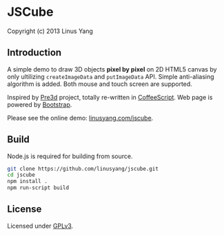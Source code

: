 JSCube
=====
Copyright (c) 2013 Linus Yang


Introduction
-----
A simple demo to draw 3D objects __pixel by pixel__ on 2D HTML5 canvas by only ultilizing `createImageData` and `putImageData` API. Simple anti-aliasing algorithm is added. Both mouse and touch screen are supported.

Inspired by [Pre3d](https://github.com/deanm/pre3d) project, totally re-written in [CoffeeScript](http://coffeescript.org/). Web page is powered by [Bootstrap](http://getbootstrap.com/).

Please see the online demo: [linusyang.com/jscube](http://linusyang.com/jscube/).

Build
-----
Node.js is required for building from source.

```Bash
git clone https://github.com/linusyang/jscube.git
cd jscube
npm install .
npm run-script build
```

License
-----
Licensed under [GPLv3](http://www.gnu.org/copyleft/gpl.html).
